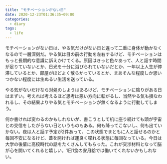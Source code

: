 ```yaml
---
title: "モチベーションがない日"
date: 2020-12-23T01:36:35+09:00
categories:
  - diary
tags:
  - life
---
```


モチベーションがない日は、やる気だけがない日と違って二重に身体が動かなくなるので一層深刻だ。やる気は目の前の行動を左右するけど、モチベーションはもっと長期的な意識に訴えかけてくる。原因はきっと色々あって、人と話す時間が足りていないとか、日光を十分に浴びられていないだとか、一年以上人生が停滞しているとか、部屋がほどよく散らかっているとか、まあそんな程度しか思いつかない程度には生ぬるい生活を送っている。

やる気がないだけなら対処のしようはあるけど、モチベーションに陰りがある日はまずい。考えれば考えるほど思考は悪い方向に転がるし、当然やる気も損なわれるし、その結果よりやる気とモチベーションが無くなるように行動してしまう。

何か書ければ変わるのかもしれないが、書こうとして机に座り続けても頭が宇宙との交信をしたがらない日というものもある。何も降ってこないし、何も出ていかない。夜は人と話す予定が2件あって、この状態でまともに人と話せるのかと毎回不安になるけど、蓋を開ければ運良く喋れる状態に毎回なっている。今日は大学の後輩に高校時代の話をたくさんしてもらった。これが交渉材料となって脳が心を開いてくれると嬉しい。1日1食の安月給では働いてくれないかもしれない。